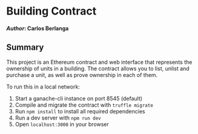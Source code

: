 
# Building Contract
#### *Author*: Carlos Berlanga

## Summary

This project is an Ethereum contract and web interface that represents the ownership of units in a building. The contract allows you to list, unlist and purchase a unit, as well as prove ownership in each of them.

To run this in a local network:

1) Start a ganache-cli instance on port 8545 (default)
2) Compile and migrate the contract with `truffle migrate`
3) Run `npm install` to install all required dependencies
4) Run a dev server with `npm run dev`
5) Open `localhost:3000` in your browser

